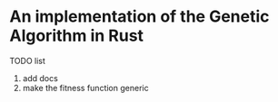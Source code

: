 <h1>An implementation of the Genetic Algorithm in Rust</h1>

<p>TODO list</p>
<ol>
      <li>add docs</li>
      <li>make the fitness function generic</li>
</ol>
